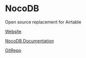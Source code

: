 # NocoDB
Open source replacement for Airtable

[Website](https://nocodb.com/)

[NocoDB Documentation](https://docs.nocodb.com/)

[GitRepo](https://github.com/nocodb/nocodb)
